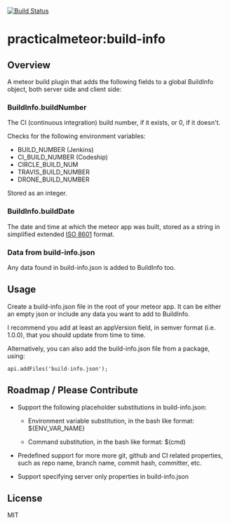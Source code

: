 [![Build Status](https://travis-ci.org/practicalmeteor/meteor-build-info.svg?branch=master)](https://travis-ci.org/practicalmeteor/meteor-build-info)

# practicalmeteor:build-info

## Overview

A meteor build plugin that adds the following fields to a global BuildInfo object, both server side and client side:

### BuildInfo.buildNumber

The CI (continuous integration) build number, if it exists, or 0, if it doesn't.

Checks for the following environment variables:

- BUILD_NUMBER (Jenkins)
- CI_BUILD_NUMBER (Codeship)
- CIRCLE_BUILD_NUM
- TRAVIS_BUILD_NUMBER
- DRONE_BUILD_NUMBER

Stored as an integer.

### BuildInfo.buildDate

The date and time at which the meteor app was built, stored as a string in simplified extended [ISO 8601](https://developer.mozilla.org/en-US/docs/Web/JavaScript/Reference/Global_Objects/Date/toISOString) format.

### Data from build-info.json

Any data found in build-info.json is added to BuildInfo too.

## Usage

Create a build-info.json file in the root of your meteor app. It can be either an empty json or include any data you want to add to BuildInfo.

I recommend you add at least an appVersion field, in semver format (i.e. 1.0.0), that you should update from time to time.

Alternatively, you can also add the build-info.json file from a package, using:

```
api.addFiles('build-info.json');
```

## Roadmap / Please Contribute

- Support the following placeholder substitutions in build-info.json:

    - Environment variable substitution, in the bash like format: ${ENV_VAR_NAME}

    - Command substitution, in the bash like format: $(cmd)

- Predefined support for more more git, github and CI related properties, such as repo name, branch name, commit hash, committer, etc.

- Support specifying server only properties in build-info.json

## License

MIT
